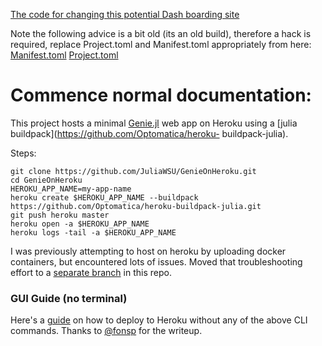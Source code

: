 
[The code for changing this potential Dash boarding site](https://evening-hamlet-02329.herokuapp.com/)

Note the following advice is a bit old (its an old build), therefore a hack is required, replace Project.toml and Manifest.toml appropriately from here:
[Manifest.toml](https://github.com/TobiasSkovgaardJepsen/genie-webapp/blob/master/Manifest.toml)
[Project.toml](https://github.com/TobiasSkovgaardJepsen/genie-webapp/blob/master/Project.toml)




# Commence normal documentation:

This project hosts a minimal [Genie.jl](https://github.com/GenieFramework/Genie.jl) web app on Heroku using a [julia buildpack](https://github.com/Optomatica/heroku-
buildpack-julia).


Steps:
```
git clone https://github.com/JuliaWSU/GenieOnHeroku.git
cd GenieOnHeroku
HEROKU_APP_NAME=my-app-name
heroku create $HEROKU_APP_NAME --buildpack https://github.com/Optomatica/heroku-buildpack-julia.git
git push heroku master
heroku open -a $HEROKU_APP_NAME
heroku logs -tail -a $HEROKU_APP_NAME
```

I was previously attempting to host on heroku by uploading docker containers, but encountered lots of issues. Moved that troubleshooting effort to a [separate branch](https://github.com/milesfrain/GenieOnHeroku/tree/dockerfile) in this repo.

### GUI Guide (no terminal)

Here's a [guide](https://gist.github.com/fonsp/38965d7595a5d1060e27d6ca2084778d) on how to deploy to Heroku without any of the above CLI commands. Thanks to [@fonsp](https://github.com/fonsp) for the writeup.
